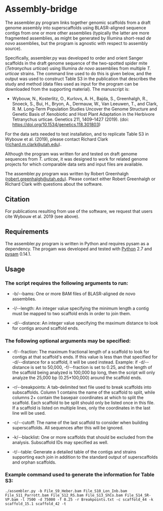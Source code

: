 # Assembly-bridge

The assembler.py program links together genomic scaffolds from a draft genome assembly into superscaffolds using BLASR-aligned sequence contigs from one or more other assemblies (typically the latter are more fragmented assemblies, as might be generated by Illumina short-read *de novo* assemblies, but the program is agnostic with respect to assembly source).

Specifically, assembler.py was developed to order and orient Sanger scaffolds in the draft genome sequence of the two-spotted spider mite (*Tetranychus urticae*) using Illumina *de novo* assemblies from multiple *T. urticae* strains. The command line used to do this is given below, and the output was used to construct Table S3 in the publication that describes the study and method (data files used as input for the program can be downloaded from the supporting material). The manuscript is:

- Wybouw, N., Kosterlitz, O., Kurlovs, A. H., Bajda, S., Greenhalgh, R., Snoeck, S., Bui, H., Bryon, A., Dermauw, W., Van Leeuwen, T., and Clark, R. M. Long-Term Population Studies Uncover the Genome Structure and Genetic Basis of Xenobiotic and Host Plant Adaptation in the Herbivore Tetranychus urticae. Genetics 211, 1409–1427 (2019). (doi: https://doi.org/10.1534/genetics.118.301803)

For the data sets needed to test installation, and to replicate Table S3 in Wybouw et al. (2019), please contact Richard Clark (richard.m.clark@utah.edu).

Although the program was written for and tested on draft genome sequences from *T. urticae*, it was designed to work for related genome projects for which comparable data sets and input files are available.

The assembler.py program was written by Robert Greenhalgh (robert.greenhalgh@utah.edu). Please contact either Robert Greenhalgh or Richard Clark with questions about the software.

## Citation

For publications resulting from use of the software, we request that users cite Wybouw et al. 2019 (see above).

## Requirements

The assembler.py program is written in Python and requires pysam as a dependency. The progam was developed and tested with [Python](https://www.python.org/download/releases/2.7/) 2.7 and [pysam](https://pysam.readthedocs.io/en/latest/index.html) 0.14.1.

## Usage

### The script requires the following arguments to run:

- -b/--bams: One or more BAM files of BLASR-aligned de novo assemblies.

- -l/--length: An integer value specifying the minimum length a contig must be mapped to two scaffold ends in order to join them.

- -d/--distance: An integer value specifying the maximum distance to look for contigs around scaffold ends.

### The following optional arguments may be specified:

- -f/--fraction: The maximum fractional length of a scaffold to look for contigs at that scaffold's ends. If this value is less than that specified for -d/--distance for a scaffold, it will be used instead. Example: if -d/--distance is set to 50,000, -f/--fraction is set to 0.25, and the length of the scaffold being analyzed is 100,000 bp long, then the script will only analyze the 25,000 bp (0.25*100,000) around the scaffold ends.
    
- -r/--breakpoints: A tab-delimited text file used to break scaffolds into subscaffolds. Column 1 contains the name of the scaffold to split, while columns 2+ contain the basepair coordinates at which to split the scaffold. Each scaffold to be split should only be listed once in this file. If a scaffold is listed on multiple lines, only the coordinates in the last line will be used.
    
- -c/--cutoff: The name of the last scaffold to consider when building superscaffolds. All sequences after this will be ignored.
    
- -k/--blacklist: One or more scaffolds that should be excluded from the analysis. Subscaffold IDs may specified as well.

- -t/--table: Generate a detailed table of the contigs and strains supporting each join in addition to the standard output of superscaffolds and orphan scaffolds.

### Example command used to generate the information for Table S3:

```./assembler.py -b File_S9_Heber.bam File_S10_Lon_Inb.bam File_S11_Parrott.bam File_S12_RS.bam File_S13_ShCo.bam File_S14_SR-VP.bam -l 7500 -d 75000 -f 0.25 -r Breakpoints.txt -c scaffold_44 -k scaffold_15.1 scaffold_42 -t```
